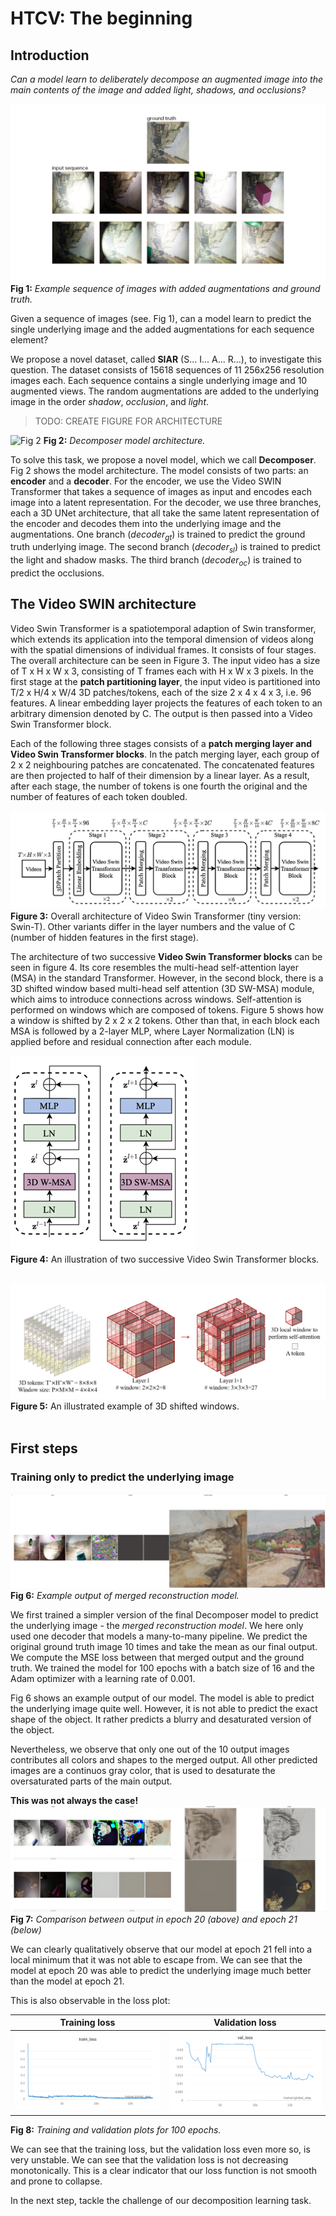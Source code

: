 # HTCV: The beginning

## Introduction

*Can a model learn to deliberately decompose an augmented image into the main contents of the image and added light, shadows, and occlusions?*

![Fig 1](figures/1-The_Beginning/Example_Sequence.png)
**Fig 1:** *Example sequence of images with added augmentations and ground truth.*

Given a sequence of images (see. Fig 1), can a model learn to predict the single underlying image and the added augmentations for each sequence element?

We propose a novel dataset, called **SIAR** (S... I... A... R...), to investigate this question.
The dataset consists of 15618 sequences of 11 256x256 resolution images each.
Each sequence contains a single underlying image and 10 augmented views.
The random augmentations are added to the underlying image in the order *shadow*, *occlusion*, and *light*.

> TODO: CREATE FIGURE FOR ARCHITECTURE

![Fig 2](figures/Decomposer.png)
**Fig 2:** *Decomposer model architecture.*

To solve this task, we propose a novel model, which we call **Decomposer**.
Fig 2 shows the model architecture.
The model consists of two parts: an **encoder** and a **decoder**.
For the encoder, we use the Video SWIN Transformer that takes a sequence of images as input and encodes each image into a latent representation.
For the decoder, we use three branches, each a 3D UNet architecture, that all take the same latent representation of the encoder and decodes them into the underlying image and the augmentations.
One branch ($decoder_{gt}$) is trained to predict the ground truth underlying image.
The second branch ($decoder_{sl}$) is trained to predict the light and shadow masks.
The third branch ($decoder_{oc}$) is trained to predict the occlusions.

## The Video SWIN architecture
Video Swin Transformer is a spatiotemporal adaption of Swin transformer, which extends its application into the temporal dimension of videos along with the spatial dimensions of individual frames. It consists of four stages. The overall architecture can be seen in Figure 3. The input video has a size of T x H x W x 3, consisting of T frames each with H x W x 3 pixels. In the first stage at the **patch partitioning layer**, the input video is partitioned into T/2 x H/4 x W/4 3D patches/tokens, each of the size 2 x 4 x 4 x 3, i.e. 96 features. A linear embedding layer projects the features of each token to an arbitrary dimension denoted by C. The output is then passed into a Video Swin Transformer block. 

Each of the following three stages consists of a **patch merging layer and Video Swin Transformer blocks**. In the patch merging layer, each group of 2 x 2 neighbouring patches are concatenated. The concatenated features are then projected to half of their dimension by a linear layer. As a result, after each stage, the number of tokens is one fourth the original and the number of features of each token doubled. 

![Fig. 3](figures/1-The_Beginning/video_swin.png)
**Figure 3:** Overall architecture of Video Swin Transformer (tiny version: Swin-T). Other variants differ in the layer numbers and the value of C (number of hidden features in the first stage).

The architecture of two successive **Video Swin Transformer blocks** can be seen in figure 4. Its core resembles the multi-head self-attention layer (MSA) in the standard Transformer. However, in the second block, there is a 3D shifted window based multi-head self attention (3D SW-MSA) module, which aims to introduce connections across windows. Self-attention is performed on windows which are composed of tokens. Figure 5 shows how a window is shifted by 2 x 2 x 2 tokens. Other than that, in each block each MSA is followed by a 2-layer MLP, where Layer Normalization (LN) is applied before and residual connection after each module.

![Fig. 4](figures/1-The_Beginning/vst_blocks.png)\
**Figure 4:** An illustration of two successive Video Swin Transformer blocks.
<br/><br/>

![Fig. 5](figures/1-The_Beginning/sw_msa.png)\
**Figure 5:** An illustrated example of 3D shifted windows.
<br/><br/>

## First steps

### Training only to predict the underlying image

![Fig 6](figures/1-The_Beginning/mergerd_gt_model.png)
**Fig 6:** *Example output of merged reconstruction model.*

We first trained a simpler version of the final Decomposer model to predict the underlying image - the *merged reconstruction model*. We here only used one decoder that models a many-to-many pipeline. We predict the original ground truth image 10 times and take the mean as our final output. We compute the MSE loss between that merged output and the ground truth.
We trained the model for 100 epochs with a batch size of 16 and the Adam optimizer with a learning rate of 0.001.

Fig 6 shows an example output of our model. The model is able to predict the underlying image quite well. However, it is not able to predict the exact shape of the object. It rather predicts a blurry and desaturated version of the object.

Nevertheless, we observe that only one out of the 10 output images contributes all colors and shapes to the merged output. All other predicted images are a continuos gray color, that is used to desaturate the oversaturated parts of the main output.

**This was not always the case!**
![Fig 7](figures/1-The_Beginning/epoch20_vs_epoch21.png)
**Fig 7:** *Comparison between output in epoch 20 (above) and epoch 21 (below)*

We can clearly qualitatively observe that our model at epoch 21 fell into a local minimum that it was not able to escape from. We can see that the model at epoch 20 was able to predict the underlying image much better than the model at epoch 21.

This is also observable in the loss plot:

Training loss              |  Validation loss
:-------------------------:|:-------------------------:
![](figures/1-The_Beginning/train_loss.png)  |  ![](figures/1-The_Beginning/val_loss.png)

**Fig 8:** *Training and validation plots for 100 epochs.*

We can see that the training loss, but the validation loss even more so, is very unstable. We can see that the validation loss is not decreasing monotonically. This is a clear indicator that our loss function is not smooth and prone to collapse.

In the next step, tackle the challenge of our decomposition learning task.
